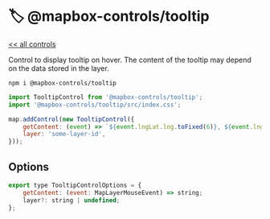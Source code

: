 # 🏷️ @mapbox-controls/tooltip

[<< all controls](/README.md)

Control to display tooltip on hover. The content of the tooltip may depend on the data stored in the layer.

```
npm i @mapbox-controls/tooltip
```

```js
import TooltipControl from '@mapbox-controls/tooltip';
import '@mapbox-controls/tooltip/src/index.css';

map.addControl(new TooltipControl({
    getContent: (event) => `${event.lngLat.lng.toFixed(6)}, ${event.lngLat.lat.toFixed(6)}`,
    layer: 'some-layer-id',
}));
```

## Options

```js
export type TooltipControlOptions = {
    getContent: (event: MapLayerMouseEvent) => string;
    layer?: string | undefined;
};
```
